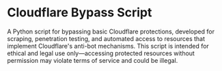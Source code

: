 # Cloudflare Bypass Script
A Python script for bypassing basic Cloudflare protections, developed for scraping, penetration testing, and automated access to resources that implement Cloudflare's anti-bot mechanisms. This script is intended for ethical and legal use only—accessing protected resources without permission may violate terms of service and could be illegal.
